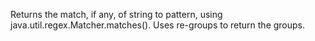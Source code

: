   Returns the match, if any, of string to pattern, using
  java.util.regex.Matcher.matches().  Uses re-groups to return the
  groups.